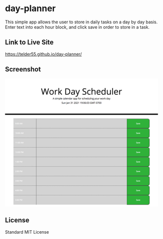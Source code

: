 # day-planner

This simple app allows the user to store in daily tasks on a day by day basis. Enter text into each hour block, and click save in order to store in a task. 

## Link to Live Site
https://telder55.github.io/day-planner/

## Screenshot
![Alt text](assets/images/day-planner.png?raw=true "Day Planner Screenshot")

## License
Standard MIT License